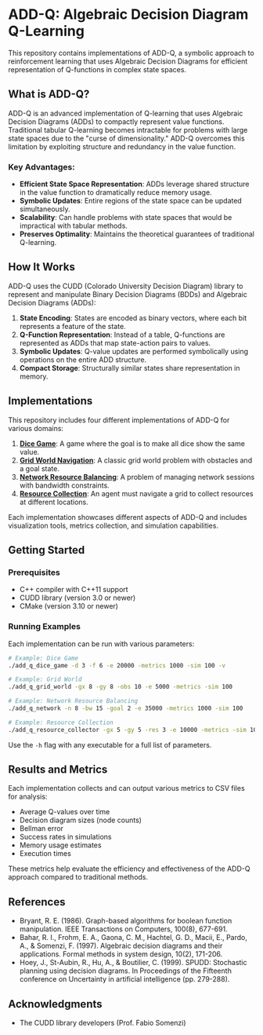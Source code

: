 # ADD-Q: Algebraic Decision Diagram Q-Learning

This repository contains implementations of ADD-Q, a symbolic approach to reinforcement learning that uses Algebraic Decision Diagrams for efficient representation of Q-functions in complex state spaces.

## What is ADD-Q?

ADD-Q is an advanced implementation of Q-learning that uses Algebraic Decision Diagrams (ADDs) to compactly represent value functions. Traditional tabular Q-learning becomes intractable for problems with large state spaces due to the "curse of dimensionality." ADD-Q overcomes this limitation by exploiting structure and redundancy in the value function.

### Key Advantages:

- **Efficient State Space Representation**: ADDs leverage shared structure in the value function to dramatically reduce memory usage.
- **Symbolic Updates**: Entire regions of the state space can be updated simultaneously.
- **Scalability**: Can handle problems with state spaces that would be impractical with tabular methods.
- **Preserves Optimality**: Maintains the theoretical guarantees of traditional Q-learning.

## How It Works

ADD-Q uses the CUDD (Colorado University Decision Diagram) library to represent and manipulate Binary Decision Diagrams (BDDs) and Algebraic Decision Diagrams (ADDs):

1. **State Encoding**: States are encoded as binary vectors, where each bit represents a feature of the state.
2. **Q-Function Representation**: Instead of a table, Q-functions are represented as ADDs that map state-action pairs to values.
3. **Symbolic Updates**: Q-value updates are performed symbolically using operations on the entire ADD structure.
4. **Compact Storage**: Structurally similar states share representation in memory.

## Implementations

This repository includes four different implementations of ADD-Q for various domains:

1. [**Dice Game**](docs/dice_game.md): A game where the goal is to make all dice show the same value.
2. [**Grid World Navigation**](docs/grid_world.md): A classic grid world problem with obstacles and a goal state.
3. [**Network Resource Balancing**](docs/network_resource.md): A problem of managing network sessions with bandwidth constraints.
4. [**Resource Collection**](docs/resource_collector.md): An agent must navigate a grid to collect resources at different locations.

Each implementation showcases different aspects of ADD-Q and includes visualization tools, metrics collection, and simulation capabilities.

## Getting Started

### Prerequisites

- C++ compiler with C++11 support
- CUDD library (version 3.0 or newer)
- CMake (version 3.10 or newer)


### Running Examples

Each implementation can be run with various parameters:

```bash
# Example: Dice Game
./add_q_dice_game -d 3 -f 6 -e 20000 -metrics 1000 -sim 100 -v

# Example: Grid World
./add_q_grid_world -gx 8 -gy 8 -obs 10 -e 5000 -metrics -sim 100

# Example: Network Resource Balancing
./add_q_network -n 8 -bw 15 -goal 2 -e 35000 -metrics 1000 -sim 100

# Example: Resource Collection
./add_q_resource_collector -gx 5 -gy 5 -res 3 -e 10000 -metrics -sim 100
```

Use the `-h` flag with any executable for a full list of parameters.

## Results and Metrics

Each implementation collects and can output various metrics to CSV files for analysis:

- Average Q-values over time
- Decision diagram sizes (node counts)
- Bellman error
- Success rates in simulations
- Memory usage estimates
- Execution times

These metrics help evaluate the efficiency and effectiveness of the ADD-Q approach compared to traditional methods.

## References

- Bryant, R. E. (1986). Graph-based algorithms for boolean function manipulation. IEEE Transactions on Computers, 100(8), 677-691.
- Bahar, R. I., Frohm, E. A., Gaona, C. M., Hachtel, G. D., Macii, E., Pardo, A., & Somenzi, F. (1997). Algebraic decision diagrams and their applications. Formal methods in system design, 10(2), 171-206.
- Hoey, J., St-Aubin, R., Hu, A., & Boutilier, C. (1999). SPUDD: Stochastic planning using decision diagrams. In Proceedings of the Fifteenth conference on Uncertainty in artificial intelligence (pp. 279-288).


## Acknowledgments

- The CUDD library developers (Prof. Fabio Somenzi)
